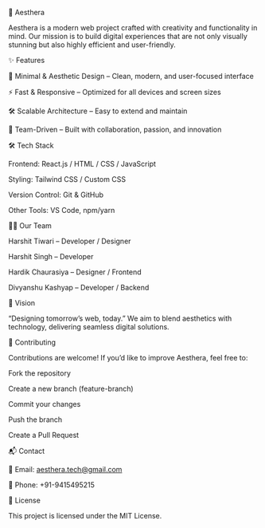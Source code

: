 🌌 Aesthera

Aesthera is a modern web project crafted with creativity and functionality in mind. Our mission is to build digital experiences that are not only visually stunning but also highly efficient and user-friendly.

✨ Features

🎨 Minimal & Aesthetic Design – Clean, modern, and user-focused interface

⚡ Fast & Responsive – Optimized for all devices and screen sizes

🛠 Scalable Architecture – Easy to extend and maintain

🤝 Team-Driven – Built with collaboration, passion, and innovation

🛠 Tech Stack

Frontend: React.js / HTML / CSS / JavaScript

Styling: Tailwind CSS / Custom CSS

Version Control: Git & GitHub

Other Tools: VS Code, npm/yarn

👨‍💻 Our Team

Harshit Tiwari – Developer / Designer

Harshit Singh – Developer

Hardik Chaurasiya – Designer / Frontend

Divyanshu Kashyap – Developer / Backend

🌟 Vision

“Designing tomorrow’s web, today.”
We aim to blend aesthetics with technology, delivering seamless digital solutions.

🤝 Contributing

Contributions are welcome! If you’d like to improve Aesthera, feel free to:

Fork the repository

Create a new branch (feature-branch)

Commit your changes

Push the branch

Create a Pull Request

📬 Contact

📧 Email: aesthera.tech@gmail.com

📱 Phone: +91-9415495215

📜 License

This project is licensed under the MIT License.
